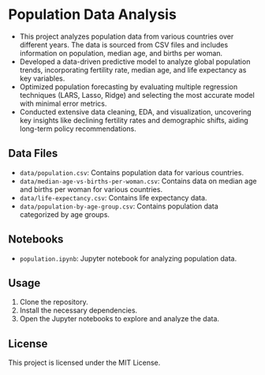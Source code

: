 # Population Data Analysis

- This project analyzes population data from various countries over different years. The data is sourced from CSV files and includes information on population, median age, and births per woman.
- Developed a data-driven predictive model to analyze global population trends, incorporating fertility rate, median age, and life expectancy as key variables.
- Optimized population forecasting by evaluating multiple regression techniques (LARS, Lasso, Ridge) and selecting the most accurate model with minimal error metrics.
- Conducted extensive data cleaning, EDA, and visualization, uncovering key insights like declining fertility rates and demographic shifts, aiding long-term policy recommendations.

## Data Files

- `data/population.csv`: Contains population data for various countries.
- `data/median-age-vs-births-per-woman.csv`: Contains data on median age and births per woman for various countries.
- `data/life-expectancy.csv`: Contains life expectancy data.
- `data/population-by-age-group.csv`: Contains population data categorized by age groups.

## Notebooks

- `population.ipynb`: Jupyter notebook for analyzing population data.

## Usage

1. Clone the repository.
2. Install the necessary dependencies.
3. Open the Jupyter notebooks to explore and analyze the data.

## License

This project is licensed under the MIT License.